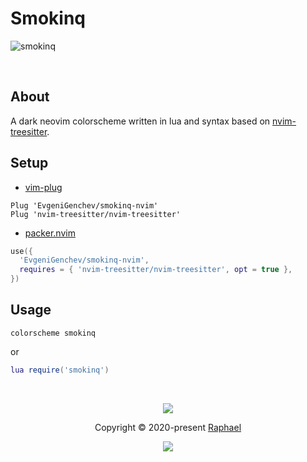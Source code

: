# Smokinq

![smokinq](https://user-images.githubusercontent.com/59848681/222990632-9de15ff2-3b07-42f6-933f-3129f2cba946.png)

&nbsp;

## About

A dark neovim colorscheme written in lua and syntax based on
[nvim-treesitter](https://github.com/nvim-treesitter/nvim-treesitter).

## Setup

- [vim-plug](https://github.com/junegunn/vim-plug)

```vim
Plug 'EvgeniGenchev/smokinq-nvim'
Plug 'nvim-treesitter/nvim-treesitter'
```

- [packer.nvim](https://github.com/wbthomason/packer.nvim)

```lua
use({
  'EvgeniGenchev/smokinq-nvim',
  requires = { 'nvim-treesitter/nvim-treesitter', opt = true },
})
```

## Usage

```vim
colorscheme smokinq
```

or

```lua
lua require('smokinq')
```

&nbsp;

<p align="center">
  <img
    src="https://raw.githubusercontent.com/catppuccin/catppuccin/dev/assets/footers/gray0_ctp_on_line.svg?sanitize=true"
  />
</p>
<p align="center">
  Copyright &copy; 2020-present
  <a href="https://github.com/glepnir" target="_blank">Raphael</a>
</p>
<p align="center">
  <a href="https://github.com/glepnir/zephyr-nvim/blob/master/LICENSE"
    ><img
      src="https://img.shields.io/static/v1.svg?style=for-the-badge&label=License&message=MIT&logoColor=d9e0ee&colorA=282a36&colorB=c678dd"
  /></a>
</p>
